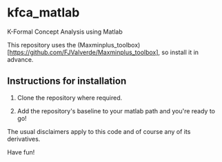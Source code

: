 # kfca_matlab

K-Formal Concept Analysis using Matlab


This repository uses the (Maxminplus_toolbox)[https://github.com/FJValverde/Maxminplus_toolbox], so install it in advance. 

## Instructions for installation

1. Clone the repository where required.

2. Add the repository's baseline to your matlab path and you're ready to go!

The usual disclaimers apply to this code and of course any of its derivatives.

Have fun!



